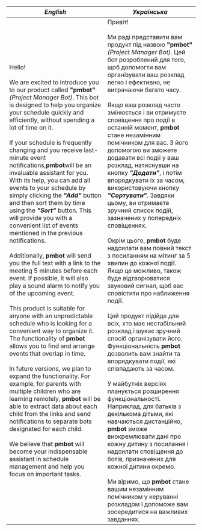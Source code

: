 | ***English*** | ***Українська*** |
|---------|-----------|
|Hello! <br />  <br />We are excited to introduce you to our product called **"pmbot"** *(Project Manager Bot)*. This bot is designed to help you organize your schedule quickly and efficiently, without spending a lot of time on it. <br /> <br /> If your schedule is frequently changing and you receive last-minute event notifications,**pmbot**will be an invaluable assistant for you. With its help, you can add all events to your schedule by simply clicking the ***"Add"*** button and then sort them by time using the ***"Sort"*** button. This will provide you with a convenient list of events mentioned in the previous notifications. <br />  <br />Additionally, **pmbot** will send you the full text with a link to the meeting 5 minutes before each event. If possible, it will also play a sound alarm to notify you of the upcoming event. <br /> <br /> This product is suitable for anyone with an unpredictable schedule who is looking for a convenient way to organize it. The functionality of **pmbot** allows you to find and arrange events that overlap in time. <br />  <br />In future versions, we plan to expand the functionality. For example, for parents with multiple children who are learning remotely, **pmbot** will be able to extract data about each child from the links and send notifications to separate bots designated for each child. <br /> <br /> We believe that **pmbot** will become your indispensable assistant in schedule management and help you focus on important tasks.  | Привіт! <br /> <br /> Ми раді представити вам продукт під назвою **"pmbot"** *(Project Manager Bot)*. Цей бот розроблений для того, щоб допомогти вам організувати ваш розклад легко і ефективно, не витрачаючи багато часу. <br />  <br />Якщо ваш розклад часто змінюється і ви отримуєте сповіщення про події в останній момент, **pmbot** стане незамінним помічником для вас. З його допомогою ви зможете додавати всі події у ваш розклад, натиснувши на кнопку ***"Додати"***, і потім впорядкувати їх за часом, використовуючи кнопку ***"Сортувати"***. Завдяки цьому, ви отримаєте зручний список подій, зазначених у попередніх сповіщеннях. <br />  <br />Окрім цього, **pmbot** буде надсилати вам повний текст з посиланням на мітинг за 5 хвилин до кожної події. Якщо це можливо, також буде відтворюватися звуковий сигнал, щоб вас сповістити про наближення події. <br /> <br /> Цей продукт підійде для всіх, хто має нестабільний розклад і шукає зручний спосіб організувати його. Функціональність **pmbot** дозволить вам знайти та впорядкувати події, які співпадають за часом. <br />  <br />У майбутніх версіях планується розширення функціональності. Наприклад, для батьків з декількома дітьми, які навчаються дистанційно, **pmbot** зможе виокремлювати дані про кожну дитину з посилання і надсилати сповіщення до ботів, призначених для кожної дитини окремо. <br /> <br /> Ми віримо, що **pmbot** стане вашим незамінним помічником у керуванні розкладом і допоможе вам зосередитися на важливих завданнях.|
